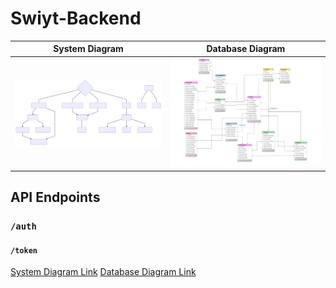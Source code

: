 # Swiyt-Backend
|System Diagram|Database Diagram|
|--------|-------|
|[![System Diagram](/doc/diagram-01.svg "System Diagram")][System Diagram]|[![Database Diagram](doc/database.svg "Database Diagram")][Database Diagram]|


## API Endpoints

### `/auth`
#### `/token`









[System Diagram Link][System Diagram]
[Database Diagram Link][Database Diagram]


[System Diagram]: <https://bit.ly/2ls3TlU>
[Database Diagram]: <https://i.hizliresim.com/5Nnnrz.png>
<!--stackedit_data:
eyJoaXN0b3J5IjpbMjA5MzQ5MzE3Myw0NDY1MTk4MDJdfQ==
-->